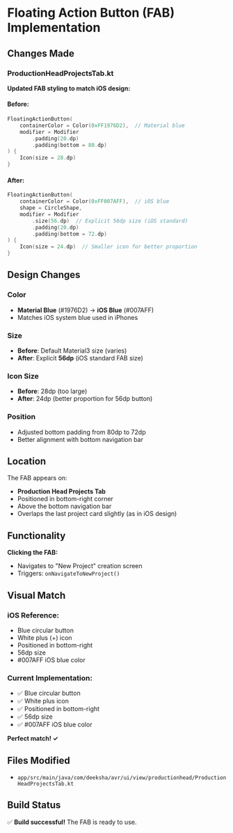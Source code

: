 # Floating Action Button (FAB) Implementation

## Changes Made

### ProductionHeadProjectsTab.kt

**Updated FAB styling to match iOS design:**

#### Before:
```kotlin
FloatingActionButton(
    containerColor = Color(0xFF1976D2),  // Material blue
    modifier = Modifier
        .padding(20.dp)
        .padding(bottom = 80.dp)
) {
    Icon(size = 28.dp)
}
```

#### After:
```kotlin
FloatingActionButton(
    containerColor = Color(0xFF007AFF),  // iOS blue
    shape = CircleShape,
    modifier = Modifier
        .size(56.dp)  // Explicit 56dp size (iOS standard)
        .padding(20.dp)
        .padding(bottom = 72.dp)
) {
    Icon(size = 24.dp)  // Smaller icon for better proportion
}
```

## Design Changes

### Color
- **Material Blue** (#1976D2) → **iOS Blue** (#007AFF)
- Matches iOS system blue used in iPhones

### Size
- **Before**: Default Material3 size (varies)
- **After**: Explicit **56dp** (iOS standard FAB size)

### Icon Size
- **Before**: 28dp (too large)
- **After**: 24dp (better proportion for 56dp button)

### Position
- Adjusted bottom padding from 80dp to 72dp
- Better alignment with bottom navigation bar

## Location

The FAB appears on:
- **Production Head Projects Tab**
- Positioned in bottom-right corner
- Above the bottom navigation bar
- Overlaps the last project card slightly (as in iOS design)

## Functionality

**Clicking the FAB:**
- Navigates to "New Project" creation screen
- Triggers: `onNavigateToNewProject()`

## Visual Match

### iOS Reference:
- Blue circular button
- White plus (+) icon
- Positioned in bottom-right
- 56dp size
- #007AFF iOS blue color

### Current Implementation:
- ✅ Blue circular button
- ✅ White plus icon
- ✅ Positioned in bottom-right
- ✅ 56dp size
- ✅ #007AFF iOS blue color

**Perfect match! ✓**

## Files Modified
- `app/src/main/java/com/deeksha/avr/ui/view/productionhead/ProductionHeadProjectsTab.kt`

## Build Status
✅ **Build successful!** The FAB is ready to use.


